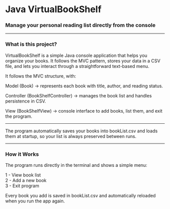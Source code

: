 # Java VirtualBookShelf
### Manage your personal reading list directly from the console

---
### What is this project?

VirtualBookShelf is a simple Java console application that helps you organize your books.
It follows the MVC pattern, stores your data in a CSV file, and lets you interact through a straightforward text-based menu.

It follows the MVC structure, with:

Model (Book) → represents each book with title, author, and reading status.

Controller (BookShelfController) → manages the book list and handles persistence in CSV.

View (BookShelfView) → console interface to add books, list them, and exit the program.

---
The program automatically saves your books into bookList.csv and loads them at startup, so your list is always preserved between runs.

---
### How it Works

The program runs directly in the terminal and shows a simple menu:

1 - View book list  
2 - Add a new book  
3 - Exit program


Every book you add is saved in bookList.csv and automatically reloaded when you run the app again.
